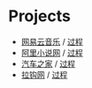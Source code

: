 # Projects
- [网易云音乐](https://github.com/zkyws/spider/tree/master/wangyiyun) / [过程](https://blog.csdn.net/shwwns/article/details/101045672)
- [阿里小说网](https://github.com/zkyws/spider/tree/master/%E9%98%BF%E9%87%8C%E5%B0%8F%E8%AF%B4%E7%BD%91) / [过程](https://blog.csdn.net/shwwns/article/details/101170731)
- [汽车之家](https://github.com/zkyws/spider/tree/master/%E6%B1%BD%E8%BD%A6%E4%B9%8B%E5%AE%B6) / [过程](https://blog.csdn.net/shwwns/article/details/101186652)
- [拉钩网](https://github.com/zkyws/spider/tree/master/%E6%8B%89%E9%92%A9%E7%BD%91
) / [过程](https://blog.csdn.net/shwwns/article/details/101183864)
